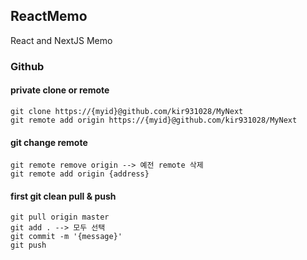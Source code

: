 ## ReactMemo
React and NextJS Memo

### Github

#### private clone or remote
```
git clone https://{myid}@github.com/kir931028/MyNext
git remote add origin https://{myid}@github.com/kir931028/MyNext
```

#### git change remote
```
git remote remove origin --> 예전 remote 삭제
git remote add origin {address}
```

#### first git clean pull & push
```
git pull origin master
git add . --> 모두 선택
git commit -m '{message}'
git push
```
